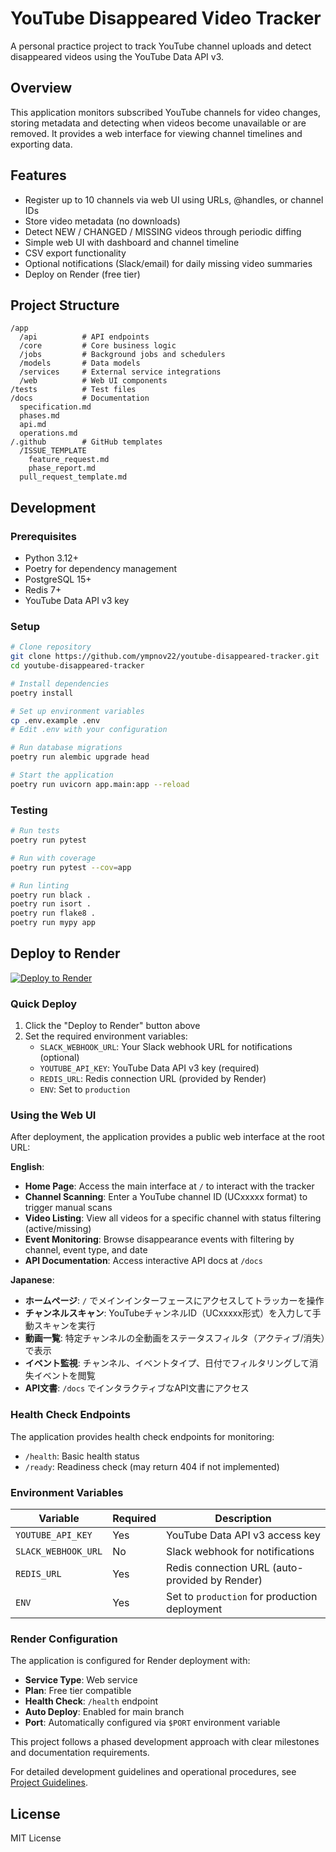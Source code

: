 # YouTube Disappeared Video Tracker

A personal practice project to track YouTube channel uploads and detect disappeared videos using the YouTube Data API v3.

## Overview

This application monitors subscribed YouTube channels for video changes, storing metadata and detecting when videos become unavailable or are removed. It provides a web interface for viewing channel timelines and exporting data.

## Features

- Register up to 10 channels via web UI using URLs, @handles, or channel IDs
- Store video metadata (no downloads)
- Detect NEW / CHANGED / MISSING videos through periodic diffing
- Simple web UI with dashboard and channel timeline
- CSV export functionality
- Optional notifications (Slack/email) for daily missing video summaries
- Deploy on Render (free tier)

## Project Structure

```
/app
  /api          # API endpoints
  /core         # Core business logic
  /jobs         # Background jobs and schedulers
  /models       # Data models
  /services     # External service integrations
  /web          # Web UI components
/tests          # Test files
/docs           # Documentation
  specification.md
  phases.md
  api.md
  operations.md
/.github        # GitHub templates
  /ISSUE_TEMPLATE
    feature_request.md
    phase_report.md
  pull_request_template.md
```

## Development

### Prerequisites
- Python 3.12+
- Poetry for dependency management
- PostgreSQL 15+
- Redis 7+
- YouTube Data API v3 key

### Setup
```bash
# Clone repository
git clone https://github.com/ympnov22/youtube-disappeared-tracker.git
cd youtube-disappeared-tracker

# Install dependencies
poetry install

# Set up environment variables
cp .env.example .env
# Edit .env with your configuration

# Run database migrations
poetry run alembic upgrade head

# Start the application
poetry run uvicorn app.main:app --reload
```

### Testing
```bash
# Run tests
poetry run pytest

# Run with coverage
poetry run pytest --cov=app

# Run linting
poetry run black .
poetry run isort .
poetry run flake8 .
poetry run mypy app
```

## Deploy to Render

[![Deploy to Render](https://render.com/images/deploy-to-render-button.svg)](https://render.com/deploy?repo=https://github.com/ympnov22/youtube-disappeared-tracker)

### Quick Deploy

1. Click the "Deploy to Render" button above
2. Set the required environment variables:
   - `SLACK_WEBHOOK_URL`: Your Slack webhook URL for notifications (optional)
   - `YOUTUBE_API_KEY`: YouTube Data API v3 key (required)
   - `REDIS_URL`: Redis connection URL (provided by Render)
   - `ENV`: Set to `production`

### Using the Web UI

After deployment, the application provides a public web interface at the root URL:

**English**:
- **Home Page**: Access the main interface at `/` to interact with the tracker
- **Channel Scanning**: Enter a YouTube channel ID (UCxxxxx format) to trigger manual scans
- **Video Listing**: View all videos for a specific channel with status filtering (active/missing)
- **Event Monitoring**: Browse disappearance events with filtering by channel, event type, and date
- **API Documentation**: Access interactive API docs at `/docs`

**Japanese**:
- **ホームページ**: `/` でメインインターフェースにアクセスしてトラッカーを操作
- **チャンネルスキャン**: YouTubeチャンネルID（UCxxxxx形式）を入力して手動スキャンを実行
- **動画一覧**: 特定チャンネルの全動画をステータスフィルタ（アクティブ/消失）で表示
- **イベント監視**: チャンネル、イベントタイプ、日付でフィルタリングして消失イベントを閲覧
- **API文書**: `/docs` でインタラクティブなAPI文書にアクセス

### Health Check Endpoints

The application provides health check endpoints for monitoring:
- `/health`: Basic health status
- `/ready`: Readiness check (may return 404 if not implemented)

### Environment Variables

| Variable | Required | Description |
|----------|----------|-------------|
| `YOUTUBE_API_KEY` | Yes | YouTube Data API v3 access key |
| `SLACK_WEBHOOK_URL` | No | Slack webhook for notifications |
| `REDIS_URL` | Yes | Redis connection URL (auto-provided by Render) |
| `ENV` | Yes | Set to `production` for production deployment |

### Render Configuration

The application is configured for Render deployment with:
- **Service Type**: Web service
- **Plan**: Free tier compatible
- **Health Check**: `/health` endpoint
- **Auto Deploy**: Enabled for main branch
- **Port**: Automatically configured via `$PORT` environment variable

This project follows a phased development approach with clear milestones and documentation requirements.

For detailed development guidelines and operational procedures, see [Project Guidelines](docs/project_guidelines.md).

## License

MIT License
